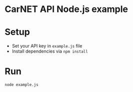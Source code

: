# CarNET API Node.js example

# Setup

- Set your API key in `example.js` file
- Install dependencies via `npm install`
# Run
`node example.js`

